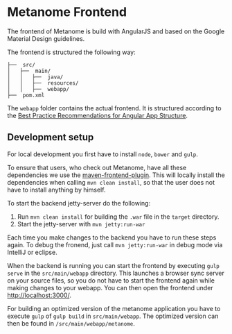 # Metanome Frontend

The frontend of Metanome is build with AngularJS and based on the Google Material Design guidelines.

The frontend is structured the following way:
~~~
├──  src/
│   ├──  main/
│   │   ├──  java/
│   │   ├──  resources/
│   │   ├──  webapp/
├──  pom.xml
~~~
The `webapp` folder contains the actual frontend. It is structured according to the [Best Practice Recommendations for Angular App Structure](https://docs.google.com/document/d/1XXMvReO8-Awi1EZXAXS4PzDzdNvV6pGcuaF4Q9821Es/pub). 

## Development setup

For local development you first have to install `node`, `bower` and `gulp`.

To ensure that users, who check out Metanome, have all these dependencies we use the [maven-frontend-plugin](https://github.com/eirslett/frontend-maven-plugin). This will locally install the dependencies when calling `mvn clean install`, so that the user does not have to install anything by himself. 

To start the backend jetty-server do the following:

1. Run `mvn clean install` for building the `.war` file in the `target` directory.
2. Start the jetty-server with `mvn jetty:run-war`

Each time you make changes to the backend you have to run these steps again.
To debug the fronend, just call `mvn jetty:run-war` in debug mode via IntelliJ or eclipse.

When the backend is running you can start the frontend by executing `gulp serve` in the `src/main/webapp` directory. This launches a browser sync server on your source files, so you do not have to start the frontend again while making changes to your webapp.
You can then open the frontend under [http://localhost:3000/](http://localhost:3000/).

For building an optimized version of the metanome application you have to execute `gulp` of `gulp build` in `src/main/webapp`. The optimized version can then be found in `/src/main/webapp/metanome`.
